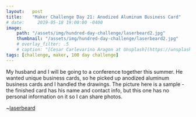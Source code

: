 ```yaml
---
layout:   post
title:    "Maker Challenge Day 21: Anodized Aluminum Business Card"
# date:     2019-05-18 19:00:00 -0400
image:
    path: "/assets/img/hundred-day-challenge/laserbeard2.jpg"
    thumbnail: "/assets/img/hundred-day-challenge/laserbeard2.jpg"
    # overlay_filter: .5
    # caption: "[Cesar Carlevarino Aragon at Unsplash](https://unsplash.com/photos/NL_DF0Klepc)"
tags: [challenge, maker, 100 day challenge]
---
```

My husband and I will be going to a conference together this summer. He wanted unique business cards, so he picked up anodized aluminum business cards and I handled the drawings. The picture here is a sample - the finished card has his name and contact info, but this one has no personal information on it so I can share photos.

~[laserbeard]({{"/assets/img/hundred-day-challenge/day-18/closed.jpg"}})